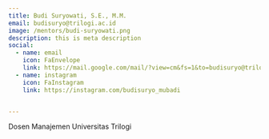 ```yaml
---
title: Budi Suryowati, S.E., M.M.
email: budisuryo@trilogi.ac.id
image: /mentors/budi-suryowati.png
description: this is meta description
social:
  - name: email
    icon: FaEnvelope
    link: https://mail.google.com/mail/?view=cm&fs=1&to=budisuryo@trilogi.ac.id
  - name: instagram
    icon: FaInstagram
    link: https://instagram.com/budisuryo_mubadi


---
```


Dosen Manajemen Universitas Trilogi